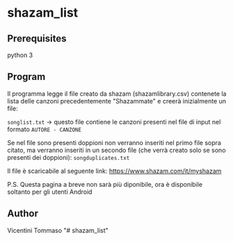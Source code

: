 # shazam_list


## Prerequisites
python 3

## Program
Il programma legge il file creato da shazam (shazamlibrary.csv) contenete la lista delle canzoni precedentemente "Shazammate" e creerà inizialmente un file:

`songlist.txt` -> questo file contiene le canzoni presenti nel file di input nel formato `AUTORE - CANZONE`

Se nel file sono presenti doppioni non verranno inseriti nel primo file sopra citato, ma verranno inseriti in un secondo file (che verrà creato solo se sono presenti dei doppioni): `songduplicates.txt`

Il file è scaricabile al seguente link: https://www.shazam.com/it/myshazam

P.S. Questa pagina a breve non sarà più diponibile, ora è disponibile soltanto per gli utenti Android

## Author
Vicentini Tommaso
"# shazam_list" 
